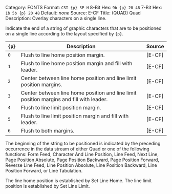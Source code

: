 Category: FONTS
Format: `CSI {p} SP H`
8-Bit Hex: `9b {p} 20 48`
7-Bit Hex: `1b 5b {p} 20 48`
Default: *none*
Source: E-CF
Title: (QUAD) Quad
Description: Overlay characters on a single line.

Indicate the end of a string of graphic characters that are to be positioned on a single line according to the layout specified by `{p}`.

| `{p}` | Description                                                                             | Source |
|-------|-----------------------------------------------------------------------------------------|--------|
| `0`   | Flush to line home position margin.                                                     | [E-CF] |
| `1`   | Flush to line home position margin and fill with leader.                                | [E-CF] |
| `2`   | Center between line home position and line limit position margins.                      | [E-CF] |
| `3`   | Center between line home position and line limit position margins and fill with leader. | [E-CF] |
| `4`   | Flush to line limit position margin.                                                    | [E-CF] |
| `5`   | Flush to line limit position margin and fill with leader.                               | [E-CF] |
| `6`   | Flush to both margins.                                                                  | [E-CF] |

The beginning of the string to be positioned is indicated by the preceding occurrence in the data stream
of either Quad or one of the following functions: Form Feed, Character And Line Position, Line Feed, Next Line, Page Position Absolute, Page Position Backward, Page Position Forward, Reverse Line Feed, Line Position Absolute, Line Position Backward, Line Position Forward, or Line Tabulation.

The line home position is established by Set Line Home. The line limit position is established by Set Line Limit.
